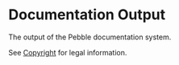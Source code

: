 # Documentation Output

The output of the Pebble documentation system.

See [Copyright](./COPYRIGHT.md) for legal information.
